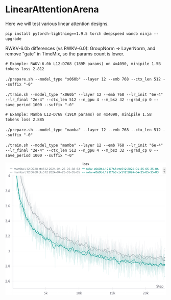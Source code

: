 # LinearAttentionArena

Here we will test various linear attention designs.
```
pip install pytorch-lightning==1.9.5 torch deepspeed wandb ninja --upgrade
```
RWKV-6.0b differences (vs RWKV-6.0): GroupNorm => LayerNorm, and remove "gate" in TimeMix, so the params count is lower.
```
# Example: RWKV-6.0b L12-D768 (189M params) on 4x4090, minipile 1.5B tokens loss 2.812

./prepare.sh --model_type "x060b" --layer 12 --emb 768 --ctx_len 512 --suffix "-0"

./train.sh --model_type "x060b" --layer 12 --emb 768 --lr_init "6e-4" --lr_final "2e-4" --ctx_len 512 --n_gpu 4 --m_bsz 32 --grad_cp 0 --save_period 1000 --suffix "-0"
```
```
# Example: Mamba L12-D768 (191M params) on 4x4090, minipile 1.5B tokens loss 2.885

./prepare.sh --model_type "mamba" --layer 12 --emb 768 --ctx_len 512 --suffix "-0"

./train.sh --model_type "mamba" --layer 12 --emb 768 --lr_init "6e-4" --lr_final "2e-4" --ctx_len 512 --n_gpu 4 --m_bsz 32 --grad_cp 0 --save_period 1000 --suffix "-0"
```
![rwkv-x060b-mamba](rwkv-x060b-mamba.png)
